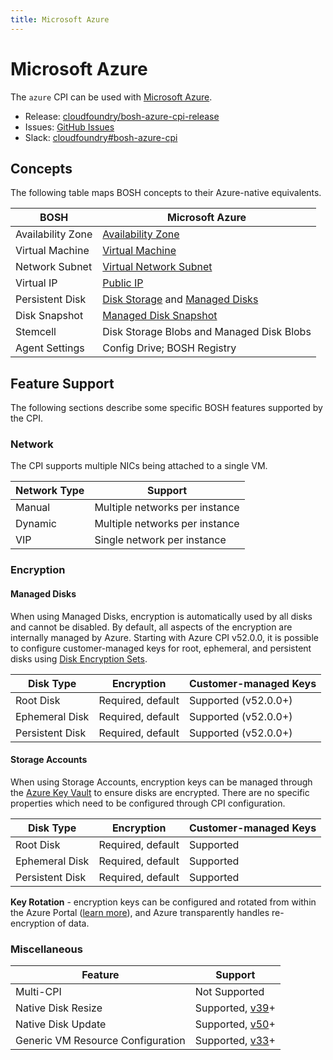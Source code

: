 ```yaml
---
title: Microsoft Azure
---
```


# Microsoft Azure

The `azure` CPI can be used with [Microsoft Azure](https://azure.microsoft.com/).

 * Release: [cloudfoundry/bosh-azure-cpi-release](https://github.com/cloudfoundry/bosh-azure-cpi-release)
 * Issues: [GitHub Issues](https://github.com/cloudfoundry/bosh-azure-cpi-release/issues)
 * Slack: [cloudfoundry#bosh-azure-cpi](https://cloudfoundry.slack.com/messages/bosh-azure-cpi)


## Concepts

The following table maps BOSH concepts to their Azure-native equivalents.

|       BOSH        |                  Microsoft Azure                   |
| ----------------- | -------------------------------------------------- |
| Availability Zone | [Availability Zone][azure_docs_azs]                |
| Virtual Machine   | [Virtual Machine][azure_docs_vm_sizes]             |
| Network Subnet    | [Virtual Network Subnet][azure_docs_vnets]         |
| Virtual IP        | [Public IP][azure_docs_pub_ips]                    |
| Persistent Disk   | [Disk Storage][azure_docs_disks] and [Managed Disks][azure_docs_managed_disks] |
| Disk Snapshot     | [Managed Disk Snapshot][azure_docs_disk_snapshots] |
| Stemcell          | Disk Storage Blobs and Managed Disk Blobs          |
| Agent Settings    | Config Drive; BOSH Registry                        |

[azure_docs_azs]: https://docs.microsoft.com/en-us/azure/availability-zones/az-overview
[azure_docs_vm_sizes]: https://docs.microsoft.com/en-us/azure/virtual-machines/linux/sizes
[azure_docs_vnets]: https://docs.microsoft.com/en-us/azure/virtual-network/virtual-networks-overview
[azure_docs_pub_ips]: https://docs.microsoft.com/en-us/azure/virtual-network/virtual-network-ip-addresses-overview-arm#public-ip-addresses
[azure_docs_disks]: https://azure.microsoft.com/en-us/services/storage/disks/
[azure_docs_managed_disks]: https://azure.microsoft.com/en-us/services/managed-disks/
[azure_docs_disk_snapshots]: https://docs.microsoft.com/en-us/azure/virtual-machines/windows/managed-disks-overview#managed-disk-snapshots

## Feature Support

The following sections describe some specific BOSH features supported by the
CPI.

### Network

The CPI supports multiple NICs being attached to a single VM.

| Network Type |            Support             |
| ------------ | ------------------------------ |
| Manual       | Multiple networks per instance |
| Dynamic      | Multiple networks per instance |
| VIP          | Single network per instance    |

### Encryption

#### Managed Disks

When using Managed Disks, encryption is automatically used by all disks and
cannot be disabled. By default, all aspects of the encryption are internally
managed by Azure. Starting with Azure CPI v52.0.0, it is possible to configure
customer-managed keys for root, ephemeral, and persistent disks using
[Disk Encryption Sets](azure_disk_encryption).

|    Disk Type    |    Encryption     | Customer-managed Keys |
| --------------- | ----------------- | --------------------- |
| Root Disk       | Required, default | Supported (v52.0.0+)  |
| Ephemeral Disk  | Required, default | Supported (v52.0.0+)  |
| Persistent Disk | Required, default | Supported (v52.0.0+)  |

#### Storage Accounts

When using Storage Accounts, encryption keys can be managed through the
[Azure Key Vault][azure_keyvault] to ensure disks are encrypted. There are no
specific properties which need to be configured through CPI configuration.

|    Disk Type    |    Encryption     | Customer-managed Keys |
| --------------- | ----------------- | --------------------- |
| Root Disk       | Required, default | Supported             |
| Ephemeral Disk  | Required, default | Supported             |
| Persistent Disk | Required, default | Supported             |

**Key Rotation** - encryption keys can be configured and rotated from within
the Azure Portal ([learn more][azure_disk_encryption]), and Azure
transparently handles re-encryption of data.

[azure_keyvault]: https://azure.microsoft.com/en-us/services/key-vault/
[azure_disk_encryption]: https://docs.microsoft.com/en-us/azure/security/azure-security-disk-encryption

### Miscellaneous

|              Feature              |             Support              |
| --------------------------------- | -------------------------------- |
| Multi-CPI                         | Not Supported                    |
| Native Disk Resize                | Supported, [v39][azure_cpi_v39]+ |
| Native Disk Update                | Supported, [v50][azure_cpi_v50]+ |
| Generic VM Resource Configuration | Supported, [v33][azure_cpi_v33]+ |

[azure_cpi_v33]: https://github.com/cloudfoundry/bosh-azure-cpi-release/releases/tag/v33
[azure_cpi_v39]: https://github.com/cloudfoundry/bosh-azure-cpi-release/releases/tag/v39.0.0
[azure_cpi_v50]: https://github.com/cloudfoundry/bosh-azure-cpi-release/releases/tag/v50.0.0
